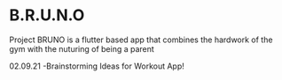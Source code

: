 # B.R.U.N.O
Project BRUNO is a flutter based app that combines the hardwork of the gym with the nuturing of being a parent

02.09.21
-Brainstorming Ideas for Workout App!